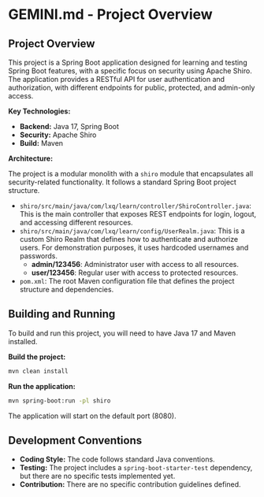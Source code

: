 # GEMINI.md - Project Overview

## Project Overview

This project is a Spring Boot application designed for learning and testing Spring Boot features, with a specific focus on security using Apache Shiro. The application provides a RESTful API for user authentication and authorization, with different endpoints for public, protected, and admin-only access.

**Key Technologies:**

*   **Backend:** Java 17, Spring Boot
*   **Security:** Apache Shiro
*   **Build:** Maven

**Architecture:**

The project is a modular monolith with a `shiro` module that encapsulates all security-related functionality. It follows a standard Spring Boot project structure.

*   `shiro/src/main/java/com/lxq/learn/controller/ShiroController.java`: This is the main controller that exposes REST endpoints for login, logout, and accessing different resources.
*   `shiro/src/main/java/com/lxq/learn/config/UserRealm.java`: This is a custom Shiro Realm that defines how to authenticate and authorize users. For demonstration purposes, it uses hardcoded usernames and passwords.
    *   **admin/123456**: Administrator user with access to all resources.
    *   **user/123456**: Regular user with access to protected resources.
*   `pom.xml`: The root Maven configuration file that defines the project structure and dependencies.

## Building and Running

To build and run this project, you will need to have Java 17 and Maven installed.

**Build the project:**

```bash
mvn clean install
```

**Run the application:**

```bash
mvn spring-boot:run -pl shiro
```

The application will start on the default port (8080).

## Development Conventions

*   **Coding Style:** The code follows standard Java conventions.
*   **Testing:** The project includes a `spring-boot-starter-test` dependency, but there are no specific tests implemented yet.
*   **Contribution:** There are no specific contribution guidelines defined.
